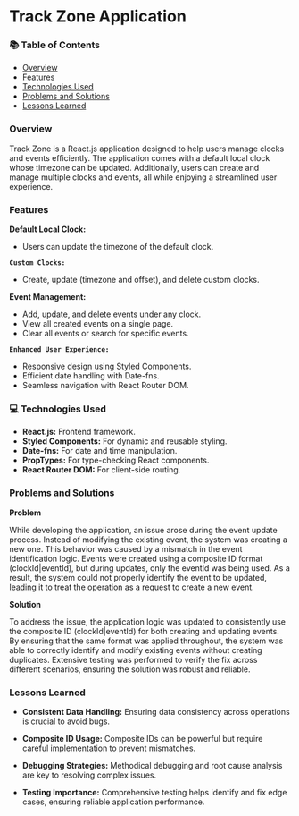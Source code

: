 # Track Zone Application

### 📚 Table of Contents

- [Overview](#overview)
- [Features](#features)
- [Technologies Used](#-technologies-used)
- [Problems and Solutions](#problems-and-solutions)
- [Lessons Learned](#lessons-learned)

### Overview

Track Zone is a React.js application designed to help users manage clocks and events efficiently. The application comes with a default local clock whose timezone can be updated. Additionally, users can create and manage multiple clocks and events, all while enjoying a streamlined user experience.

### Features
**Default Local Clock:**
  - Users can update the timezone of the default clock.

**`Custom Clocks:`**
- Create, update (timezone and offset), and delete custom clocks.

**Event Management:**
- Add, update, and delete events under any clock.
- View all created events on a single page.
- Clear all events or search for specific events.

**`Enhanced User Experience:`**
- Responsive design using Styled Components.
- Efficient date handling with Date-fns.
- Seamless navigation with React Router DOM.

### 💻 Technologies Used

- **React.js:** Frontend framework.
- **Styled Components:** For dynamic and reusable styling.
- **Date-fns:** For date and time manipulation.
- **PropTypes:** For type-checking React components.
- **React Router DOM:** For client-side routing.

### Problems and Solutions

**Problem**

While developing the application, an issue arose during the event update process. Instead of modifying the existing event, the system was creating a new one. This behavior was caused by a mismatch in the event identification logic. Events were created using a composite ID format (clockId|eventId), but during updates, only the eventId was being used. As a result, the system could not properly identify the event to be updated, leading it to treat the operation as a request to create a new event.

**Solution**

To address the issue, the application logic was updated to consistently use the composite ID (clockId|eventId) for both creating and updating events. By ensuring that the same format was applied throughout, the system was able to correctly identify and modify existing events without creating duplicates. Extensive testing was performed to verify the fix across different scenarios, ensuring the solution was robust and reliable.

### Lessons Learned

- **Consistent Data Handling:** Ensuring data consistency across operations is crucial to avoid bugs.

- **Composite ID Usage:** Composite IDs can be powerful but require careful implementation to prevent mismatches.

- **Debugging Strategies:** Methodical debugging and root cause analysis are key to resolving complex issues.

- **Testing Importance:** Comprehensive testing helps identify and fix edge cases, ensuring reliable application performance.
